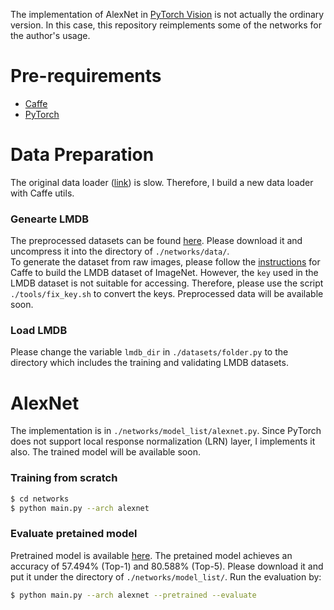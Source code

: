 The implementation of AlexNet in [PyTorch Vision](https://github.com/pytorch/vision) is not actually the ordinary version. In this case, this repository reimplements some of the networks for the author's usage.

# Pre-requirements
- [Caffe](https://github.com/BVLC/caffe)
- [PyTorch](https://github.com/pytorch/pytorch)

# Data Preparation
The original data loader ([link](https://github.com/pytorch/vision#imagenet-12)) is slow. Therefore, I build a new data loader with Caffe utils.
### Genearte LMDB
The preprocessed datasets can be found [here](https://drive.google.com/open?id=0B-7I62GOSnZ8aENhOEtESVFHa2M). Please download it and uncompress it into the directory of ```./networks/data/```.  
To generate the dataset from raw images, please follow the [instructions](http://caffe.berkeleyvision.org/gathered/examples/imagenet.html) for Caffe to build the LMDB dataset of ImageNet. However, the ```key``` used in the LMDB dataset is not suitable for accessing. Therefore, please use the script ```./tools/fix_key.sh``` to convert the keys.
Preprocessed data will be available soon.
### Load LMDB
Please change the variable ```lmdb_dir``` in ```./datasets/folder.py``` to the directory which includes the training and validating LMDB datasets.
# AlexNet
The implementation is in ```./networks/model_list/alexnet.py```. Since PyTorch does not support local response normalization (LRN) layer, I implements it also. The trained model will be available soon.
### Training from scratch
```bash
$ cd networks
$ python main.py --arch alexnet
```

### Evaluate pretained model
Pretrained model is available [here](https://drive.google.com/uc?export=download&id=0B-7I62GOSnZ8NzVxZndDU2dYcHM). The pretained model achieves an accuracy of 57.494% (Top-1) and 80.588% (Top-5). Please download it and put it under the directory of ```./networks/model_list/```. Run the evaluation by:
```bash
$ python main.py --arch alexnet --pretrained --evaluate
```
